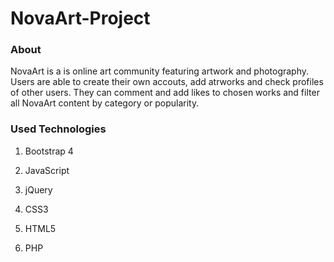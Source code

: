 # NovaArt-Project
### About
NovaArt is a is online art community featuring artwork and photography. Users are able to create their own accouts, add atrworks and check profiles of other users. 
They can comment and add likes to chosen works and filter all NovaArt content by category or popularity. 
### Used Technologies
1. Bootstrap 4

2. JavaScript

3. jQuery

4. CSS3

5. HTML5

6. PHP

